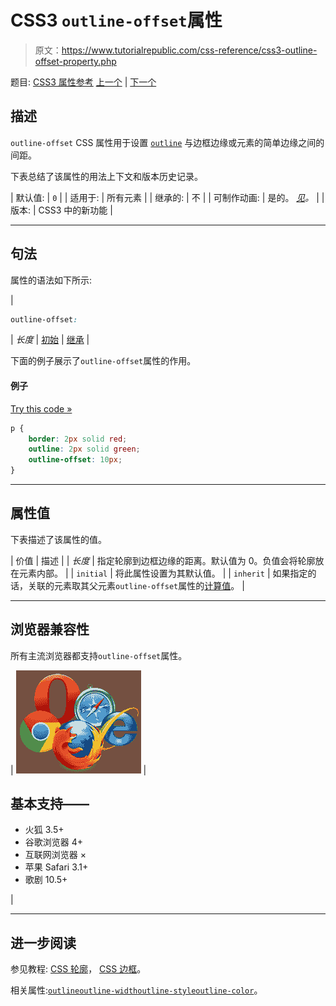 # CSS3 `outline-offset`属性

> 原文：<https://www.tutorialrepublic.com/css-reference/css3-outline-offset-property.php>

题目: [CSS3 属性参考](css3-properties.php) [上一个](css-outline-color-property.php) | [下一个](css-outline-style-property.php)

## 描述

`outline-offset` CSS 属性用于设置 [`outline`](css-outline-property.php) 与边框边缘或元素的简单边缘之间的间距。

下表总结了该属性的用法上下文和版本历史记录。

| 默认值: | `0` |
| 适用于: | 所有元素 |
| 继承的: | 不 |
| 可制作动画: | 是的。 [*见*](css-animatable-properties.php)*。* |
| 版本: | CSS3 中的新功能 |

* * *

## 句法

属性的语法如下所示:

| 

```css
outline-offset: 
```

 | *长度* &#124; [初始](../definitions.php#initial) &#124; [继承](../definitions.php#inherit) |

下面的例子展示了`outline-offset`属性的作用。

#### 例子

[Try this code »](../codelab.php?topic=css3&file=outline-offset-property "Try this code using online Editor")

```css
p {
    border: 2px solid red;
    outline: 2px solid green;
    outline-offset: 10px;
}
```

* * *

## 属性值

下表描述了该属性的值。

| 价值 | 描述 |
| *长度* | 指定轮廓到边框边缘的距离。默认值为 0。负值会将轮廓放在元素内部。 |
| `initial` | 将此属性设置为其默认值。 |
| `inherit` | 如果指定的话，关联的元素取其父元素`outline-offset`属性的[计算值](../definitions.php#computed-value)。 |

* * *

## 浏览器兼容性

所有主流浏览器都支持`outline-offset`属性。

| ![Browsers Icon](img/e9331123c77668c1832e541c2fca1002.png) | 

## 基本支持——

*   火狐 3.5+
*   谷歌浏览器 4+
*   互联网浏览器 ×
*   苹果 Safari 3.1+
*   歌剧 10.5+

 |

* * *

## 进一步阅读

参见教程: [CSS 轮廓](../css-tutorial/css-outline.php)， [CSS 边框](../css-tutorial/css-border.php)。

相关属性:[`outline`](css-outline-property.php)[`outline-width`](css-outline-width-property.php)[`outline-style`](css-outline-style-property.php)[`outline-color`](css-outline-color-property.php)。